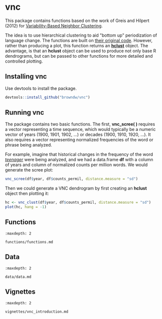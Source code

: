 # vnc

This package contains functions based on the work of Greis and Hilpert (2012) for [Variability-Based Neighbor Clustering](https://www.oxfordhandbooks.com/view/10.1093/oxfordhb/9780199922765.001.0001/oxfordhb-9780199922765-e-14).

The idea is to use hierarchical clustering to aid "bottom up" periodization of language change. The functions are built on [their original code](http://global.oup.com/us/companion.websites/fdscontent/uscompanion/us/static/companion.websites/nevalainen/Gries-Hilpert_web_final/vnc.individual.html). However, rather than producing a plot, this function returns an [**hclust**](https://www.rdocumentation.org/packages/stats/versions/3.6.2/topics/hclust) object. The advantage, is that an **hclust** object can be used to produce not only base R dendrograms, but can be passed to other functions for more detailed and controlled plotting.

## Installing vnc

Use devtools to install the package.

```r
devtools::install_github("browndw/vnc")
```
## Running vnc

The package contains two basic functions. The first, **vnc_scree( )** requires a vector representing a time sequence, which would typically be a numeric vector of years (1900, 1901, 1902, ...) or decades (1900, 1910, 1920, ...). It also requires a vector representing normalized frequencies of the word or phrase being analyzed.

For example, imagine that historical changes in the frequency of the word [*teenager*](https://books.google.com/ngrams/graph?content=teenager&year_start=1800&year_end=2019&corpus=26&smoothing=3) were being analyzed, and we had a data.frame **df** with a column of years and column of normalized counts per million words. We would generate the scree plot:

```r
vnc_scree(df$year, df$counts_permil, distance.measure = "sd")
```
Then we could generate a VNC dendrogram by first creating an **hclust** object then plotting it:

```r
hc <- vnc_clust(df$year, df$counts_permil, distance.measure = "sd")
plot(hc, hang = -1)
```
## Functions

```{toctree}
:maxdepth: 2

functions/functions.md
```

## Data

```{toctree}
:maxdepth: 2

data/data.md
```


## Vignettes

```{toctree}
:maxdepth: 2

vignettes/vnc_introduction.md
```

